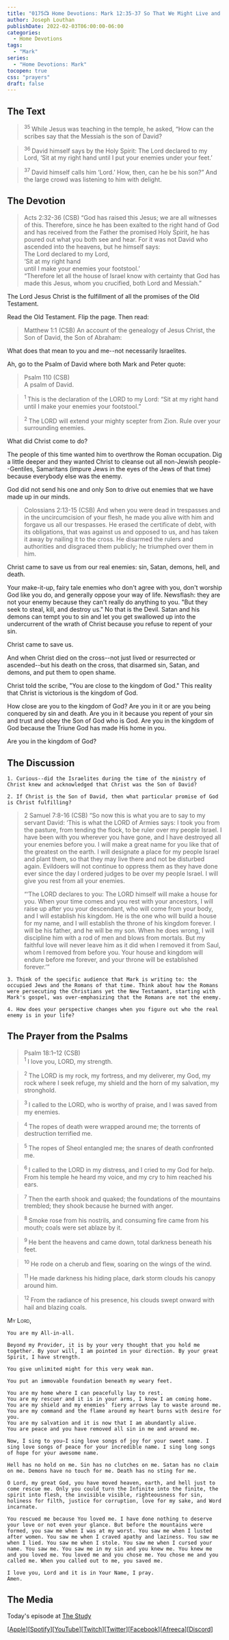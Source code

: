 ```yaml
---
title: "0175📺 Home Devotions: Mark 12:35-37 So That We Might Live and Be Glorified"
author: Joseph Louthan
publishDate: 2022-02-03T06:00:00-06:00
categories:
  - Home Devotions
tags:
  - "Mark"
series:
  - "Home Devotions: Mark"
tocopen: true
css: "prayers"
draft: false
---
```

## The Text

><sup> 35 </sup> While Jesus was teaching in the temple, he asked, “How can the scribes say that the Messiah is the son of David? 

><sup> 36 </sup> David himself says by the Holy Spirit: The Lord declared to my Lord, ‘Sit at my right hand until I put your enemies under your feet.’ 

><sup> 37 </sup> David himself calls him ‘Lord.’ How, then, can he be his son?” And the large crowd was listening to him with delight.

## The Devotion

>Acts 2:32-36 (CSB) “God has raised this Jesus; we are all witnesses of this. Therefore, since he has been exalted to the right hand of God and has received from the Father the promised Holy Spirit, he has poured out what you both see and hear. For it was not David who ascended into the heavens, but he himself says:  
>The Lord declared to my Lord,  
>‘Sit at my right hand  
>until I make your enemies your footstool.’  
>“Therefore let all the house of Israel know with certainty that God has made this Jesus, whom you crucified, both Lord and Messiah.”

The Lord Jesus Christ is the fulfillment of all the promises of the Old Testament.

Read the Old Testament. Flip the page. Then read:

>Matthew 1:1 (CSB) An account of the genealogy of Jesus Christ, the Son of David, the Son of Abraham:

What does that mean to you and me--not necessarily Israelites.

Ah, go to the Psalm of David where both Mark and Peter quote:

>Psalm 110 (CSB)  
>   A psalm of David. 

><sup> 1 </sup> This is the declaration of the LORD to my Lord: “Sit at my right hand until I make your enemies your footstool.” 

><sup> 2 </sup> The LORD will extend your mighty scepter from Zion. Rule over your surrounding enemies. 

What did Christ come to do?

The people of this time wanted him to overthrow the Roman occupation. Dig a little deeper and they wanted Christ to cleanse out all non-Jewish people--Gentiles, Samaritans (impure Jews in the eyes of the Jews of that time) because everybody else was the enemy.

God did not send his one and only Son to drive out enemies that we have made up in our minds.

>Colossians 2:13-15 (CSB) And when you were dead in trespasses and in the uncircumcision of your flesh, he made you alive with him and forgave us all our trespasses. He erased the certificate of debt, with its obligations, that was against us and opposed to us, and has taken it away by nailing it to the cross. He disarmed the rulers and authorities and disgraced them publicly; he triumphed over them in him.

Christ came to save us from our real enemies: sin, Satan, demons, hell, and death.

Your make-it-up, fairy tale enemies who don't agree with you, don't worship God like you do, and generally oppose your way of life. Newsflash: they are not your enemy because they can't really do anything to you. "But they seek to steal, kill, and destroy us." No that is the Devil. Satan and his demons can tempt you to sin and let you get swallowed up into the undercurrent of the wrath of Christ because you refuse to repent of your sin.

Christ came to save us.

And when Christ died on the cross--not just lived or resurrected or ascended--but his death on the cross, that disarmed sin, Satan, and demons, and put them to open shame.

Christ told the scribe, "You are close to the kingdom of God." This reality that Christ is victorious is the kingdom of God.

How close are you to the kingdom of God? Are you in it or are you being conquered by sin and death. Are you in it because you repent of your sin and trust and obey the Son of God who is God. Are you in the kingdom of God because the Triune God has made His home in you.

Are you in the kingdom of God?

## The Discussion

```text
1. Curious--did the Israelites during the time of the ministry of Christ knew and acknowledged that Christ was the Son of David?
```

```text
2. If Christ is the Son of David, then what particular promise of God is Christ fulfilling?
```

>2 Samuel 7:8-16 (CSB) “So now this is what you are to say to my servant David: ‘This is what the LORD of Armies says: I took you from the pasture, from tending the flock, to be ruler over my people Israel. I have been with you wherever you have gone, and I have destroyed all your enemies before you. I will make a great name for you like that of the greatest on the earth. I will designate a place for my people Israel and plant them, so that they may live there and not be disturbed again. Evildoers will not continue to oppress them as they have done ever since the day I ordered judges to be over my people Israel. I will give you rest from all your enemies.
>
>“‘The LORD declares to you: The LORD himself will make a house for you. When your time comes and you rest with your ancestors, I will raise up after you your descendant, who will come from your body, and I will establish his kingdom. He is the one who will build a house for my name, and I will establish the throne of his kingdom forever. I will be his father, and he will be my son. When he does wrong, I will discipline him with a rod of men and blows from mortals. But my faithful love will never leave him as it did when I removed it from Saul, whom I removed from before you. Your house and kingdom will endure before me forever, and your throne will be established forever.’”

```text
3. Think of the specific audience that Mark is writing to: the occupied Jews and the Romans of that time. Think about how the Romans were persecuting the Christians yet the New Testamant, starting with Mark's gospel, was over-emphasizing that the Romans are not the enemy.
```

```text
4. How does your perspective changes when you figure out who the real enemy is in your life?
```

## The Prayer from the Psalms

>Psalm 18:1–12 (CSB)  
><sup> 1 </sup> I love you, LORD, my strength. 

><sup> 2 </sup> The LORD is my rock, my fortress, and my deliverer, my God, my rock where I seek refuge, my shield and the horn of my salvation, my stronghold. 

><sup> 3 </sup> I called to the LORD, who is worthy of praise, and I was saved from my enemies. 

><sup> 4 </sup> The ropes of death were wrapped around me; the torrents of destruction terrified me. 

><sup> 5 </sup> The ropes of Sheol entangled me; the snares of death confronted me. 

><sup> 6 </sup> I called to the LORD in my distress, and I cried to my God for help. From his temple he heard my voice, and my cry to him reached his ears. 

><sup> 7 </sup> Then the earth shook and quaked; the foundations of the mountains trembled; they shook because he burned with anger. 

><sup> 8 </sup> Smoke rose from his nostrils, and consuming fire came from his mouth; coals were set ablaze by it. 

><sup> 9 </sup> He bent the heavens and came down, total darkness beneath his feet. 

><sup> 10 </sup> He rode on a cherub and flew, soaring on the wings of the wind. 

><sup> 11 </sup> He made darkness his hiding place, dark storm clouds his canopy around him. 

><sup> 12 </sup> From the radiance of his presence, his clouds swept onward with hail and blazing coals.

<div style="font-variant: small-caps;">
  My Lord,
</div>

```text
You are my All-in-all.

Beyond my Provider, it is by your very thought that you hold me together. By your will, I am pointed in your direction. By your great Spirit, I have strength.

You give unlimited might for this very weak man.

You put an immovable foundation beneath my weary feet.

You are my home where I can peacefully lay to rest.
You are my rescuer and it is in your arms, I know I am coming home.
You are my shield and my enemies’ fiery arrows lay to waste around me.
You are my command and the flame around my heart burns with desire for you.
You are my salvation and it is now that I am abundantly alive.
You are peace and you have removed all sin in me and around me.

Now, I sing to you—I sing love songs of joy for your sweet name. I sing love songs of peace for your incredible name. I sing long songs of hope for your awesome name.

Hell has no hold on me. Sin has no clutches on me. Satan has no claim on me. Demons have no touch for me. Death has no sting for me.

O Lord, my great God, you have moved heaven, earth, and hell just to come rescue me. Only you could turn the Infinite into the finite, the spirit into flesh, the invisible visible, righteousness for sin, holiness for filth, justice for corruption, love for my sake, and Word incarnate.

You rescued me because You loved me. I have done nothing to deserve your love or not even your glance. But before the mountains were formed, you saw me when I was at my worst. You saw me when I lusted after women. You saw me when I craved apathy and laziness. You saw me when I lied. You saw me when I stole. You saw me when I cursed your name. You saw me. You saw me in my sin and you knew me. You knew me and you loved me. You loved me and you chose me. You chose me and you called me. When you called out to me, you saved me.

I love you, Lord and it is in Your Name, I pray.
Amen.
```

<div style="page-break-after: always;"></div>

## The Media

Today's episode at [The Study](http://study.theologic.us/podcast/home-devotions-mark-1235-37-so-that-we-might-live-and-be-glorified)

\[[Apple](https://podcasts.apple.com/us/podcast/the-study/id1557102127)\]\[[Spotify](https://open.spotify.com/show/0Xs5qsNvWePyRqcmtOTPkR)\]\[[YouTube](http://youtube.theologic.us)\]\[[Twitch](http://twitch.theologic.us)\]\[[Twitter](https://twitter.com/theologic_us)\]\[[Facebook](https://www.facebook.com/groups/462231051477464)\]\[[Afreeca](https://bj.afreecatv.com/theologicus)\]\[[Discord](http://discord.theologic.us)\]
